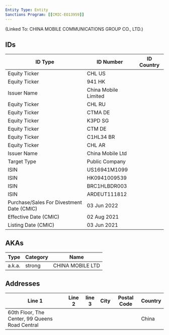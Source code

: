 ```yaml
---
Entity Type: Entity
Sanctions Program: [[CMIC-EO13959]]
---
```

(Linked To: CHINA MOBILE COMMUNICATIONS GROUP CO., LTD.)

## IDs
| ID Type | ID Number | ID Country |
|---------|-----------|------------|
| Equity Ticker | CHL US |  |
| Equity Ticker | 941 HK |  |
| Issuer Name | China Mobile Limited |  |
| Equity Ticker | CHL RU |  |
| Equity Ticker | CTMA DE |  |
| Equity Ticker | K3PD SG |  |
| Equity Ticker | CTM DE |  |
| Equity Ticker | C1HL34 BR |  |
| Equity Ticker | CHL AR |  |
| Issuer Name | China Mobile Ltd |  |
| Target Type | Public Company |  |
| ISIN | US16941M1099 |  |
| ISIN | HK0941009539 |  |
| ISIN | BRC1HLBDR003 |  |
| ISIN | ARDEUT111812 |  |
| Purchase/Sales For Divestment Date (CMIC) | 03 Jun 2022 |  |
| Effective Date (CMIC) | 02 Aug 2021 |  |
| Listing Date (CMIC) | 03 Jun 2021 |  |


## AKAs
| Type | Category | Name      | 
|------|----------|-----------|
| a.k.a. | strong | CHINA MOBILE LTD |


## Addresses
| Line 1 | Line 2 | line 3 | City | Postal Code| Country | 
|--------|--------|--------|------|------------|---------|
| 60th Floor, The Center, 99 Queens Road Central |  |  |  |  | China |

